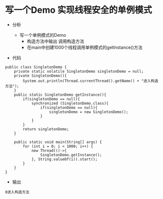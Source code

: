 # 写一个Demo 实现线程安全的单例模式

- 分析
  - 写一个单例模式的Demo
    - 构造方法中输出 调用构造方法   
    - 在main中创建1000个线程调用单例模式的getInstance()方法
  
- 代码
```
public class SingletonDemo {
    private static volatile SingletonDemo singletonDemo = null;
    private SingletonDemo(){
        System.out.println(Thread.currentThread().getName() + "进入构造方法");
    }
    public static SingletonDemo getInstance(){
        if(singletonDemo == null){
            synchronized (SingletonDemo.class){
                if(singletonDemo == null){
                    singletonDemo = new SingletonDemo();
                }
            }
        }
        return singletonDemo;
    }

    public static void main(String[] args) {
        for (int i = 0; i < 1000; i++) {
            new Thread(()->{
                SingletonDemo.getInstance();
            }, String.valueOf(i)).start();
        }
    }
}

```

- 输出
```
0进入构造方法
```